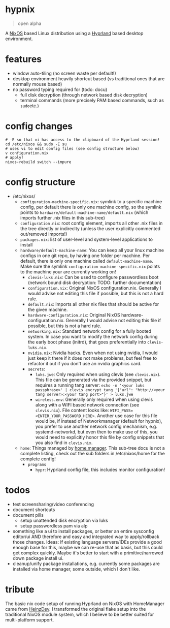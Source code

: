 # hypnix

> open alpha

A [NixOS](https://nixos.org) based Linux distribution using a [Hyprland](https://hyprland.org) based desktop environment.

# features
- window auto-tiling (no screen waste per default!)
- desktop environment heavily shortcut based (vs traditional ones that are normally mouse based)
- no password typing required for (todo: docu)
  - full disk decryption (through network based disk decryption)
  - terminal commands (more precisely PAM based commands, such as `sudo`etc.)

# config changes

```shell
# -E so that vi has access to the clipboard of the Hyprland session!
cd /etc/nixos && sudo -E su
# uses vi to edit config files (see config structure below)
v configuration.nix
# apply!
nixos-rebuild switch --impure
```

# config structure

- /etc/nixos/
  - `configuration-machine-specific.nix`: symlink to a specific machine config, per default there is only one machine config, so the symlink points to `hardware/default-machine-name/default.nix` (which imports further .nix files in this sub-tree)
  - `configuration.nix`: root config element, imports all other .nix files in the tree directly or indireclty (unless the user explicitly commented out/removed imports!)
  - `packages.nix`: list of user-level and system-level applications to install
  - `hardware/default-machine-name`: You can keep all your linux machine configs in one git repo, by having one folder per machine. Per default, there is only one machine called `default-machine-name`. Make sure the symlink `configuration-machine-specific.nix` points to the machine your are currently working on!
    - `clevis-luks.nix`: Can be used to configure passwordless boot (network bound disk decryption: TODO: further documentation)
    - `configuration.nix`: Original NixOS configuration.nix. Generally I would advise not editing this file if possible, but this is not a hard rule.
    - `default.nix`: Imports all other nix files that should be active for the given machine.
    - `hardware-configuration.nix`: Original NixOS hardware-configuration.nix. Generally I would advise not editing this file if possible, but this is not a hard rule.
    - `networking.nix`: Standard network config for a fully booted system. In case you want to modify the network config during the early boot phase (initrd), that goes preferentially into `clevis-luks.nix`.
    - `nvidia.nix`: Nvidia hacks. Even when not using nvidia, I would just keep it there if it does not make problems, but feel free to refactor it out if you don't use an nvidia graphics card.
    - `secrets`:
      - `luks.jwe`: Only required when using clevis (see `clevis.nix`). This file can be generated via the provided snippet, but requires a running tang server: `echo -n '<your luks passphrase>' | clevis encrypt tang '{"url": "http://<your tang server>:<your tang port>"}' > luks.jwe`
      - `wireless.env`: Generally only required when using clevis along with a WIFI based network connection (see `clevis.nix`). File content looks like: `WIFI_PASS=<ENTER_YOUR_PASSWORD_HERE>`. Another use case for this file would be, if instead of Networkmanager (default for hypnix), you prefer to use another network config mechanism, e.g. systemd-networkd, but even then to make use of this, you would need to explicitly honor this file by config snippets that you also find in `clevis.nix`.
  - `home`: Things managed by [home manager](https://github.com/nix-community/home-manager). This sub-tree docu is not a complete listing, check out the sub folders in /etc/nixos/home for the complete config!
    - `programs`
      - `hypr`: Hyprland config file, this includes monitor configuration!

# todos

- test screensharing/video conferencing
- document shortcuts
- document pills
  - setup unattended disk encryption via luks
  - setup passwordless pam via alp
- something like a ui to install packages, or better an entire sysconfig editor/ui AND therefore and easy and integrated way to apply/rollback those changes.
  Ideas: If existing language servers/IDEs provide a good enough base for this, maybe we can re-use that as basis, but this could get complex quickly.
  Maybe it's better to start with a primitive/narrowed down package install ui.
- cleanup/unify package installations, e.g. currently some packages are installed via home manager, some outside, which I don't like.

# tribute

The basic nix code setup of running Hyprland on NixOS with HomeManager came from [HeinzDev](https://github.com/HeinzDev/Hyprland-dotfiles).
I transformed the original flake setup into the traditional NixOS module system, which I believe to be better suited for multi-platform support.
